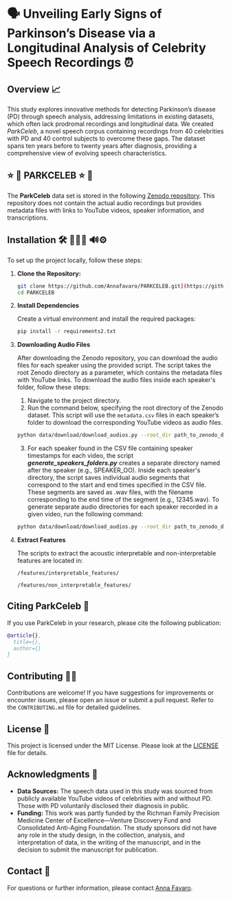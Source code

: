 # 🗣️ Unveiling Early Signs of Parkinson’s Disease via a Longitudinal Analysis of Celebrity Speech Recordings ⏰

## Overview 📈

This study explores innovative methods for detecting Parkinson’s disease (PD) through speech analysis, addressing limitations in existing datasets, which often lack prodromal recordings and longitudinal data. 
We created *ParkCeleb*, a novel speech corpus containing recordings from 40 celebrities with PD and 40 control subjects to overcome these gaps. The dataset spans ten years before to twenty years after diagnosis, providing a comprehensive view of evolving speech characteristics.

## :star: :dizzy: PARKCELEB :star: :dizzy:

The **ParkCeleb** data set is stored in the following [Zenodo repository](link). This repository does not contain the actual audio recordings but provides metadata files with links to YouTube videos, speaker information, and transcriptions. 

## Installation 🛠️ 👩🏼‍💻 🔊⚙️

To set up the project locally, follow these steps:

1. **Clone the Repository:**

   ```bash
   git clone https://github.com/Annafavaro/PARKCELEB.git](https://github.com/Annafavaro/PARKCELEB.git
   cd PARKCELEB
   ```

2. **Install Dependencies** 

   Create a virtual environment and install the required packages:

   ```bash
   pip install -r requirements2.txt
   ```
3. **Downloading Audio Files**

   After downloading the Zenodo repository, you can download the audio files for each speaker using the provided script. The script takes the root Zenodo directory as a parameter, which contains the metadata files with YouTube links. To download the audio files inside each speaker's folder, follow these steps:

   1. Navigate to the project directory.
   2. Run the command below, specifying the root directory of the Zenodo dataset. This script will use the `metadata.csv` files in each speaker’s folder to download the corresponding YouTube videos as audio files.
   ```bash
   python data/download/download_audios.py --root_dir path_to_zenodo_directory
   ```
   3. For each speaker found in the CSV file containing speaker timestamps for each video, the script ***generate_speakers_folders.py*** creates a separate directory named after the speaker (e.g., SPEAKER_OO). Inside each speaker's directory, the script saves individual audio segments that correspond to the start and end times specified in the CSV file. These segments are saved as .wav files, with the filename corresponding to the end time of the segment (e.g., 12345.wav).
   To generate separate audio directories for each speaker recorded in a given video, run the following command:
   ```bash
   python data/download/download_audios.py --root_dir path_to_zenodo_directory
   ```
4. **Extract Features** 

   The scripts to extract the acoustic interpretable and non-interpretable features are located in:

   ```
   /features/interpretable_features/
   ```

   ```
   /features/non_interpretable_features/
   ```
## Citing ParkCeleb 📖
If you use ParkCeleb in your research, please cite the following publication:

```bibtex
@article{},
  title={},
  author={}
}
```

## Contributing 👭🏻

Contributions are welcome! If you have suggestions for improvements or encounter issues, please open an issue or submit a pull request. Refer to the `CONTRIBUTING.md` file for detailed guidelines.

## License 🪪

This project is licensed under the MIT License. Please look at the [LICENSE](LICENSE) file for details.

## Acknowledgments 🛜

- **Data Sources:** The speech data used in this study was sourced from publicly available YouTube videos of celebrities with and without PD. Those with PD voluntarily disclosed their diagnosis in public.
- **Funding:** This work was partly funded by the Richman Family Precision Medicine Center of Excellence—Venture Discovery Fund and Consolidated Anti-Aging Foundation. The study sponsors did not have any role in the study design, in the collection, analysis, and interpretation of data, in the writing of the manuscript, and in the decision to submit the manuscript for publication.

## Contact 📱

For questions or further information, please contact [Anna Favaro](mailto:afavaro1@jhu.edu).
